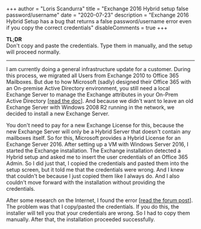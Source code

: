 +++
author = "Loris Scandurra"
title = "Exchange 2016 Hybrid setup false password/username"
date = "2020-07-23"
description = "Exchange 2016 Hybrid Setup has a bug that returns a false password/username error even if you copy the correct credentials"
disableComments = true
+++

**TL;DR**  
Don't copy and paste the credentials. Type them in manually, and the setup will proceed normally.

---

I am currently doing a general infrastructure update for a customer. During this process, we migrated all Users from Exchange 2010 to Office 365 Mailboxes. But due to how Microsoft (sadly) designed their Office 365 with an On-premise Active Directory environment, you still need a local Exchange Server to manage the Exchange attributes in your On-Prem Active Directory [[read the doc](https://docs.microsoft.com/en-us/exchange/decommission-on-premises-exchange)]. And because we didn't want to leave an old Exchange Server with Windows 2008 R2 running in the network, we decided to install a new Exchange Server.  

You don't need to pay for a new Exchange License for this, because the new Exchange Server will only be a Hybrid Server that doesn't contain any mailboxes itself. So for this, Microsoft provides a Hybrid License for an Exchange Server 2016. After setting up a VM with Windows Server 2016, I started the Exchange installation. The Exchange installation detected a Hybrid setup and asked me to insert the user credentials of an Office 365 Admin. So I did just that, I copied the credentials and pasted them into the setup screen, but it told me that the credentials were wrong. And I knew that couldn't be because I just copied them like I always do. And I also couldn't move forward with the installation without providing the credentials.  

After some research on the Internet, I found the error [[read the forum post](https://answers.microsoft.com/en-us/msoffice/forum/msoffice_outlook/exchange-2016-new-install-hybrid-deployment-check/1bd7bbef-cf48-441c-8989-1644fecea521)]. The problem was that I copy/pasted the credentials. If you do this, the installer will tell you that your credentials are wrong. So I had to copy them manually. After that, the installation proceeded successfully.
